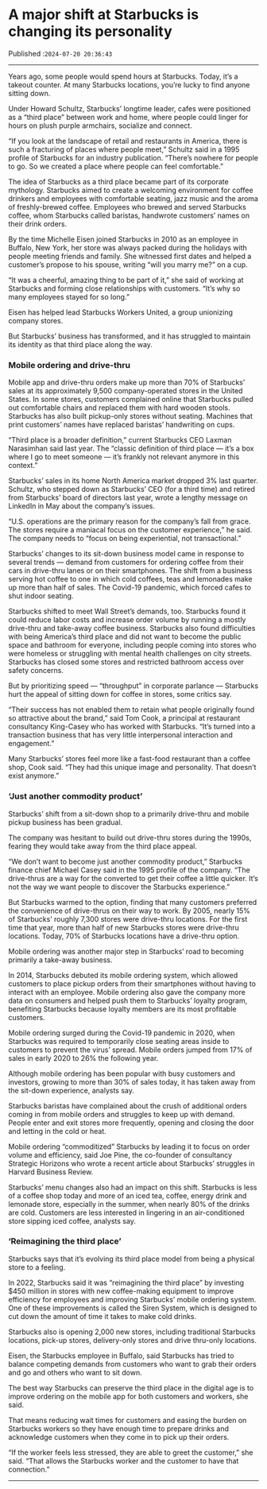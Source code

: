 # A major shift at Starbucks is changing its personality

Published :`2024-07-20 20:36:43`

---

Years ago, some people would spend hours at Starbucks. Today, it’s a takeout counter. At many Starbucks locations, you’re lucky to find anyone sitting down.

Under Howard Schultz, Starbucks’ longtime leader, cafes were positioned as a “third place” between work and home, where people could linger for hours on plush purple armchairs, socialize and connect.

“If you look at the landscape of retail and restaurants in America, there is such a fracturing of places where people meet,” Schultz said in a 1995 profile of Starbucks for an industry publication. “There’s nowhere for people to go. So we created a place where people can feel comfortable.”

The idea of Starbucks as a third place became part of its corporate mythology. Starbucks aimed to create a welcoming environment for coffee drinkers and employees with comfortable seating, jazz music and the aroma of freshly-brewed coffee. Employees who brewed and served Starbucks coffee, whom Starbucks called baristas, handwrote customers’ names on their drink orders.

By the time Michelle Eisen joined Starbucks in 2010 as an employee in Buffalo, New York, her store was always packed during the holidays with people meeting friends and family. She witnessed first dates and helped a customer’s propose to his spouse, writing “will you marry me?” on a cup.

“It was a cheerful, amazing thing to be part of it,” she said of working at Starbucks and forming close relationships with customers. “It’s why so many employees stayed for so long.”

Eisen has helped lead Starbucks Workers United, a group unionizing company stores.

But Starbucks’ business has transformed, and it has struggled to maintain its identity as that third place along the way.

### Mobile ordering and drive-thru

Mobile app and drive-thru orders make up more than 70% of Starbucks’ sales at its approximately 9,500 company-operated stores in the United States. In some stores, customers complained online that Starbucks pulled out comfortable chairs and replaced them with hard wooden stools. Starbucks has also built pickup-only stores without seating. Machines that print customers’ names have replaced baristas’ handwriting on cups.

“Third place is a broader definition,” current Starbucks CEO Laxman Narasimhan said last year. The “classic definition of third place — it’s a box where I go to meet someone — it’s frankly not relevant anymore in this context.”

Starbucks’ sales in its home North America market dropped 3% last quarter. Schultz, who stepped down as Starbucks’ CEO (for a third time) and retired from Starbucks’ board of directors last year, wrote a lengthy message on LinkedIn in May about the company’s issues.

“U.S. operations are the primary reason for the company’s fall from grace. The stores require a maniacal focus on the customer experience,” he said. The company needs to “focus on being experiential, not transactional.”

Starbucks’ changes to its sit-down business model came in response to several trends — demand from customers for ordering coffee from their cars in drive-thru lanes or on their smartphones. The shift from a business serving hot coffee to one in which cold coffees, teas and lemonades make up more than half of sales. The Covid-19 pandemic, which forced cafes to shut indoor seating.

Starbucks shifted to meet Wall Street’s demands, too. Starbucks found it could reduce labor costs and increase order volume by running a mostly drive-thru and take-away coffee business. Starbucks also found difficulties with being America’s third place and did not want to become the public space and bathroom for everyone, including people coming into stores who were homeless or struggling with mental health challenges on city streets. Starbucks has closed some stores and restricted bathroom access over safety concerns.

But by prioritizing speed — “throughput” in corporate parlance — Starbucks hurt the appeal of sitting down for coffee in stores, some critics say.

“Their success has not enabled them to retain what people originally found so attractive about the brand,” said Tom Cook, a principal at restaurant consultancy King-Casey who has worked with Starbucks. “It’s turned into a transaction business that has very little interpersonal interaction and engagement.”

Many Starbucks’ stores feel more like a fast-food restaurant than a coffee shop, Cook said. “They had this unique image and personality. That doesn’t exist anymore.”

### ‘Just another commodity product’

Starbucks’ shift from a sit-down shop to a primarily drive-thru and mobile pickup business has been gradual.

The company was hesitant to build out drive-thru stores during the 1990s, fearing they would take away from the third place appeal.

“We don’t want to become just another commodity product,” Starbucks finance chief Michael Casey said in the 1995 profile of the company. “The drive-thrus are a way for the converted to get their coffee a little quicker. It’s not the way we want people to discover the Starbucks experience.”

But Starbucks warmed to the option, finding that many customers preferred the convenience of drive-thrus on their way to work. By 2005, nearly 15% of Starbucks’ roughly 7,300 stores were drive-thru locations. For the first time that year, more than half of new Starbucks stores were drive-thru locations. Today, 70% of Starbucks locations have a drive-thru option.

Mobile ordering was another major step in Starbucks’ road to becoming primarily a take-away business.

In 2014, Starbucks debuted its mobile ordering system, which allowed customers to place pickup orders from their smartphones without having to interact with an employee. Mobile ordering also gave the company more data on consumers and helped push them to Starbucks’ loyalty program, benefiting Starbucks because loyalty members are its most profitable customers.

Mobile ordering surged during the Covid-19 pandemic in 2020, when Starbucks was required to temporarily close seating areas inside to customers to prevent the virus’ spread. Mobile orders jumped from 17% of sales in early 2020 to 26% the following year.

Although mobile ordering has been popular with busy customers and investors, growing to more than 30% of sales today, it has taken away from the sit-down experience, analysts say.

Starbucks baristas have complained about the crush of additional orders coming in from mobile orders and struggles to keep up with demand. People enter and exit stores more frequently, opening and closing the door and letting in the cold or heat.

Mobile ordering “commoditized” Starbucks by leading it to focus on order volume and efficiency, said Joe Pine, the co-founder of consultancy Strategic Horizons who wrote a recent article about Starbucks’ struggles in Harvard Business Review.

Starbucks’ menu changes also had an impact on this shift. Starbucks is less of a coffee shop today and more of an iced tea, coffee, energy drink and lemonade store, especially in the summer, when nearly 80% of the drinks are cold. Customers are less interested in lingering in an air-conditioned store sipping iced coffee, analysts say.

### ‘Reimagining the third place’

Starbucks says that it’s evolving its third place model from being a physical store to a feeling.

In 2022, Starbucks said it was “reimagining the third place” by investing $450 million in stores with new coffee-making equipment to improve efficiency for employees and improving Starbucks’ mobile ordering system. One of these improvements is called the Siren System, which is designed to cut down the amount of time it takes to make cold drinks.

Starbucks also is opening 2,000 new stores, including traditional Starbucks locations, pick-up stores, delivery-only stores and drive thru-only locations.

Eisen, the Starbucks employee in Buffalo, said Starbucks has tried to balance competing demands from customers who want to grab their orders and go and others who want to sit down.

The best way Starbucks can preserve the third place in the digital age is to improve ordering on the mobile app for both customers and workers, she said.

That means reducing wait times for customers and easing the burden on Starbucks workers so they have enough time to prepare drinks and acknowledge customers when they come in to pick up their orders.

“If the worker feels less stressed, they are able to greet the customer,” she said. “That allows the Starbucks worker and the customer to have that connection.”

---

